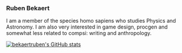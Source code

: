 ### Ruben Bekaert
I am a member of the species homo sapiens who studies Physics and Astronomy. I am also very interested in game design, procgen and somewhat less related to compsi: writing and anthropology.

[![bekaertruben's GitHub stats](https://github-readme-stats.vercel.app/api?username=bekaertruben&show_icons=true&theme=cobalt)](https://github.com/anuraghazra/github-readme-stats)
